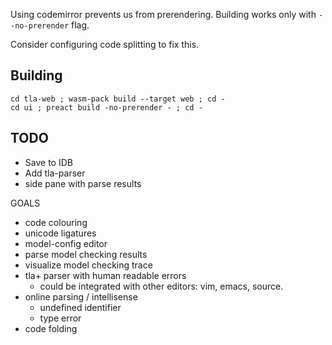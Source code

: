 
Using codemirror prevents us from prerendering. Building works only with
`--no-prerender` flag.

Consider configuring code splitting to fix this.


Building
--------

```
cd tla-web ; wasm-pack build --target web ; cd -
cd ui ; preact build -no-prerender - ; cd -
```

TODO
----
  - Save to IDB
  - Add tla-parser
  - side pane with parse results

GOALS
  - code colouring
  - unicode ligatures
  - model-config editor
  - parse model checking results
  - visualize model checking trace
  - tla+ parser with human readable errors
    - could be integrated with other editors: vim, emacs, source.
  - online parsing / intellisense
     - undefined identifier
     - type error
  - code folding
